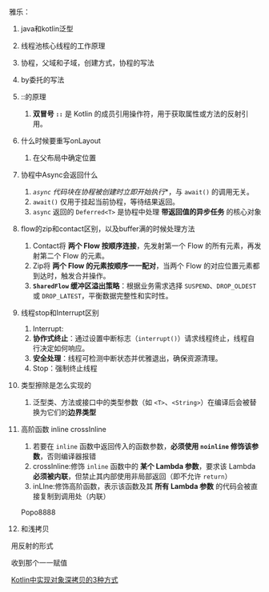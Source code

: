 雅乐：

1. java和kotlin泛型

2. 线程池核心线程的工作原理

3. 协程，父域和子域，创建方式，协程的写法

4. by委托的写法

5. ::的原理
   1. **双冒号 `::`** 是 Kotlin 的成员引用操作符，用于获取属性或方法的反射引用。
   
6. 什么时候要重写onLayout
   1. 在父布局中确定位置
   
7. 协程中Async会返回什么
   1. *`async` 代码块在协程被创建时立即开始执行**，与 `await()` 的调用无关。
   2. `await()` 仅用于挂起当前协程，等待结果返回。
   3. `async` 返回的 `Deferred<T>` 是协程中处理 **带返回值的异步任务** 的核心对象
   
8. flow的zip和contact区别，以及buffer满的时候处理方法
   1. Contact将 **两个 Flow 按顺序连接**，先发射第一个 Flow 的所有元素，再发射第二个 Flow 的元素。
   2. Zip将 **两个 Flow 的元素按顺序一一配对**，当两个 Flow 的对应位置元素都到达时，触发合并操作。
   3. **`SharedFlow` 缓冲区溢出策略**：根据业务需求选择 `SUSPEND`、`DROP_OLDEST` 或 `DROP_LATEST`，平衡数据完整性和实时性。

10. 线程stop和Interrupt区别

    1. Interrupt:
    2. **协作式终止**：通过设置中断标志（`interrupt()`）请求线程终止，线程自行决定如何响应。
    3. **安全处理**：线程可检测中断状态并优雅退出，确保资源清理。
    4. Stop：强制终止线程

11. 类型擦除是怎么实现的

    1. 泛型类、方法或接口中的类型参数（如 `<T>`、`<String>`）在编译后会被替换为它们的**边界类型**

12. 高阶函数 inline crossInline

    1. 若要在 `inline` 函数中返回传入的函数参数，**必须使用 `noinline` 修饰该参数**，否则编译器报错
    2. crossInline:修饰 `inline` 函数中的 **某个 Lambda 参数**，要求该 Lambda **必须被内联**，但禁止其内部使用非局部返回（即不允许 `return`）
    3. inLIne:修饰高阶函数，表示该函数及其 **所有 Lambda 参数** 的代码会被直接复制到调用处（内联）

    Popo8888
    
12. 和浅拷贝

​	用反射的形式

​	收到那个一一赋值

​	[Kotlin中实现对象深拷贝的3种方式](https://www.jianshu.com/p/d9c49138b504)
